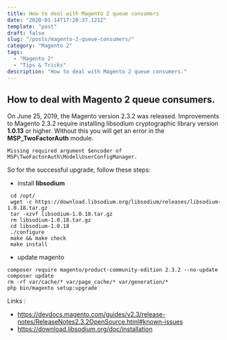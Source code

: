 ```yaml
---
title: How to deal with Magento 2 queue consumers
date: "2020-01-14T17:20:37.121Z"
template: "post"
draft: false
slug: "/posts/magento-2-queue-consumers/"
category: "Magento 2"
tags:
  - "Magento 2"
  - "Tips & Tricks"
description: "How to deal with Magento 2 queue consumers."
---
```


## How to deal with Magento 2 queue consumers.

On June 25, 2019, the Magento version 2.3.2 was released. Improvements to Magento 2.3.2 require installing libsodium cryptographic library version **1.0.13** or higher. Without this you will get an error in the **MSP_TwoFactorAuth** module.

```
Missing required argument $encoder of MSP\TwoFactorAuth\Model\UserConfigManager.
```

So for the successful upgrade, follow these steps:

- install **libsodium**

```
 cd /opt/
 wget -c https://download.libsodium.org/libsodium/releases/libsodium-1.0.18.tar.gz
 tar -xzvf libsodium-1.0.18.tar.gz
 rm libsodium-1.0.18.tar.gz
 cd libsodium-1.0.18
 ./configure
 make && make check
 make install
```

- update magento

```
composer require magento/product-community-edition 2.3.2 --no-update
composer update
rm -rf var/cache/* var/page_cache/* var/generation/*
php bin/magento setup:upgrade
```

Links :

- https://devdocs.magento.com/guides/v2.3/release-notes/ReleaseNotes2.3.2OpenSource.html#known-issues
- https://download.libsodium.org/doc/installation
